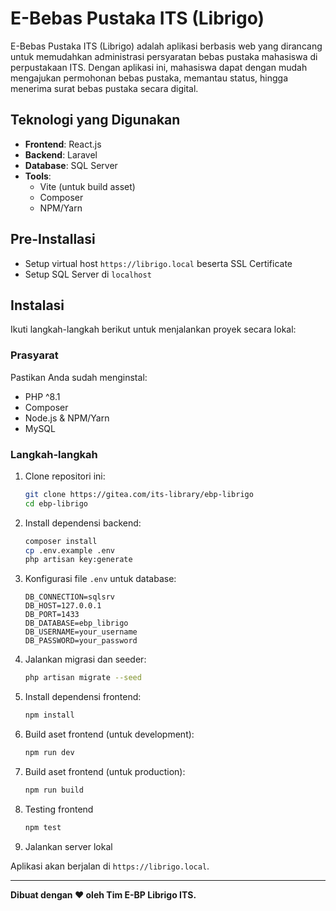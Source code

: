 # E-Bebas Pustaka ITS (Librigo)

E-Bebas Pustaka ITS (Librigo) adalah aplikasi berbasis web yang dirancang untuk memudahkan administrasi persyaratan bebas pustaka mahasiswa di perpustakaan ITS. Dengan aplikasi ini, mahasiswa dapat dengan mudah mengajukan permohonan bebas pustaka, memantau status, hingga menerima surat bebas pustaka secara digital.

## Teknologi yang Digunakan

- **Frontend**: React.js  
- **Backend**: Laravel  
- **Database**: SQL Server  
- **Tools**:  
  - Vite (untuk build asset)
  - Composer
  - NPM/Yarn

## Pre-Installasi

- Setup virtual host `https://librigo.local` beserta SSL Certificate
- Setup SQL Server di `localhost`

## Instalasi

Ikuti langkah-langkah berikut untuk menjalankan proyek secara lokal:

### Prasyarat
Pastikan Anda sudah menginstal:
- PHP ^8.1
- Composer
- Node.js & NPM/Yarn
- MySQL

### Langkah-langkah
1. Clone repositori ini:
   ```bash
   git clone https://gitea.com/its-library/ebp-librigo
   cd ebp-librigo
   ```

2. Install dependensi backend:
   ```bash
   composer install
   cp .env.example .env
   php artisan key:generate
   ```

3. Konfigurasi file `.env` untuk database:
   ```env
   DB_CONNECTION=sqlsrv
   DB_HOST=127.0.0.1
   DB_PORT=1433
   DB_DATABASE=ebp_librigo
   DB_USERNAME=your_username
   DB_PASSWORD=your_password
   ```

4. Jalankan migrasi dan seeder:
   ```bash
   php artisan migrate --seed
   ```

5. Install dependensi frontend:
   ```bash
   npm install
   ```

6. Build aset frontend (untuk development):
   ```bash
   npm run dev
   ```

7. Build aset frontend (untuk production):
   ```bash
   npm run build
   ```

8. Testing frontend
   ```bash
   npm test
   ```

7. Jalankan server lokal

Aplikasi akan berjalan di `https://librigo.local`.

---

**Dibuat dengan ❤️ oleh Tim E-BP Librigo ITS.**
